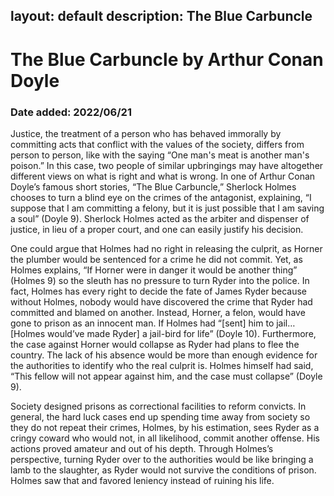 layout: default
description: The Blue Carbuncle
---
# The Blue Carbuncle by Arthur Conan Doyle
### Date added: 2022/06/21

Justice, the treatment of a person who has behaved immorally by committing acts that conflict with the values of the society, differs from person to person, like with the saying “One man's meat is another man's poison.” In this case, two people of similar upbringings may have altogether different views on what is right and what is wrong. In one of Arthur Conan Doyle’s famous short stories, “The Blue Carbuncle,” Sherlock Holmes chooses to turn a blind eye on the crimes of the antagonist, explaining, “I suppose that I am committing a felony, but it is just possible that I am saving a soul” (Doyle 9). Sherlock Holmes acted as the arbiter and dispenser of justice, in lieu of a proper court, and one can easily justify his decision. 

One could argue that Holmes had no right in releasing the culprit, as Horner the plumber would be sentenced for a crime he did not commit. Yet, as Holmes explains, “If Horner were in danger it would be another thing” (Holmes 9) so the sleuth has no pressure to turn Ryder into the police. In fact, Holmes has every right to decide the fate of James Ryder because without Holmes, nobody would have discovered the crime that Ryder had committed and blamed on another. Instead, Horner, a felon, would have gone to prison as an innocent man. If Holmes had “[sent] him to jail… [Holmes would’ve made Ryder] a jail-bird for life” (Doyle 10). Furthermore, the case against Horner would collapse as Ryder had plans to flee the country. The lack of his absence would be more than enough evidence for the authorities to identify who the real culprit is. Holmes himself had said, “This fellow will not appear against him, and the case must collapse” (Doyle 9). 

Society designed prisons as correctional facilities to reform convicts. In general, the hard luck cases end up spending time away from society so they do not repeat their crimes, Holmes, by his estimation, sees Ryder as a cringy coward who would not, in all likelihood, commit another offense. His actions proved amateur and out of his depth. Through Holmes’s perspective, turning Ryder over to the authorities would be like bringing a lamb to the slaughter, as Ryder would not survive the conditions of prison. Holmes saw that and favored leniency instead of ruining his life. 
